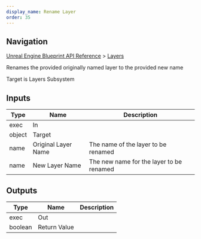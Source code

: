 ```yaml
---
display_name: Rename Layer
order: 35
---
```

## Navigation

[Unreal Engine Blueprint API Reference](https://dev.epicgames.com/documentation/en-us/unreal-engine/BlueprintAPI) > [Layers](https://dev.epicgames.com/documentation/en-us/unreal-engine/BlueprintAPI/Layers)

Renames the provided originally named layer to the provided new name

Target is Layers Subsystem

## Inputs

| Type | Name | Description |
| --- | --- | --- |
| exec | In |  |
| object | Target |  |
| name | Original Layer Name | The name of the layer to be renamed |
| name | New Layer Name | The new name for the layer to be renamed |

## Outputs

| Type | Name | Description |
| --- | --- | --- |
| exec | Out |  |
| boolean | Return Value |  |
